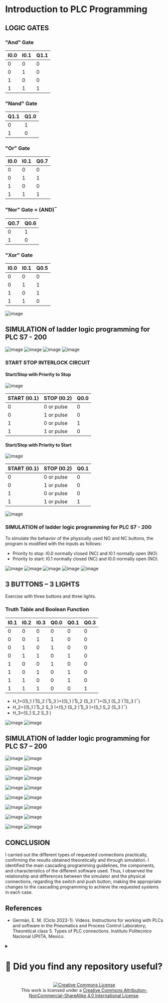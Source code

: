 # Introduction to PLC Programming

## LOGIC GATES

### "And" Gate

I0.0 | I0.1 | Q1.1
--- | ------ | ---
0 | 0 | 0
0 | 1 | 0
1 | 0 | 0
1 | 1 | 1

### "Nand" Gate

Q1.1 | Q1.0
--- | ------
0 | 1
1 | 0

### "Or" Gate

I0.0 | I0.1 | Q0.7
--- | ------ | ---
0 | 0 | 0
0 | 1 | 1
1 | 0 | 0
1 | 1 | 1

### "Nor" Gate = (AND) ̅


Q0.7 | Q0.6
--- | ------ 
0 | 1
1 | 0

### "Xor" Gate


I0.0 | I0.1 | Q0.5
--- | ------ | ---
0 | 0 | 0
0 | 1 | 1
1 | 0 | 1
1 | 1 | 0

![image](https://github.com/JoseEmmanuelVG/IndustrialAutomation/assets/89156254/f9361b81-fd56-46b4-acc7-b2d32fe77b7b)


## SIMULATION of ladder logic programming for PLC S7 - 200
![image](https://github.com/JoseEmmanuelVG/IndustrialAutomation/assets/89156254/42c415fe-0df4-492b-a2bd-54a29613f2d6)
![image](https://github.com/JoseEmmanuelVG/IndustrialAutomation/assets/89156254/96d6ca67-82e9-44cb-9bfa-6df710654ab2)
![image](https://github.com/JoseEmmanuelVG/IndustrialAutomation/assets/89156254/e0de3f31-d1de-4462-8e38-3e4f9fb20a2c)
![image](https://github.com/JoseEmmanuelVG/IndustrialAutomation/assets/89156254/9954d465-8c67-432b-9d0a-9c0be85bf1ae)

### START STOP INTERLOCK CIRCUIT

#### Start/Stop with Priority to Stop

![image](https://github.com/JoseEmmanuelVG/IndustrialAutomation/assets/89156254/3532ee39-6f31-46d7-83d2-ec98275c362b)

START (I0.1) | STOP (I0.2) | Q0.0
--- | ------ | ---
0 | 0 or pulse | 0
0 | 1 or pulse | 0
1 | 0 or pulse | 1
1 | 1 or pulse | 0


#### Start/Stop with Priority to Start

![image](https://github.com/JoseEmmanuelVG/IndustrialAutomation/assets/89156254/5fc63edf-5c20-475d-abad-32a1de774793)

START (I0.1) | STOP (I0.2) | Q0.1
--- | ------ | ---
0 | 0 or pulse | 0
0 | 1 or pulse | 0
1 | 0 or pulse | 0
1 | 1 or pulse | 1

![image](https://github.com/JoseEmmanuelVG/IndustrialAutomation/assets/89156254/da9be45b-d14a-4fb2-a3a3-e3860a3a9156)

### SIMULATION of ladder logic programming for PLC S7 - 200

To simulate the behavior of the physically used NO and NC buttons, the program is modified with the inputs as follows:

- Priority to stop: I0.0 normally closed (NC) and I0.1 normally open (NO).
- Priority to start: I0.1 normally closed (NC) and I0.0 normally open (NO).

![image](https://github.com/JoseEmmanuelVG/IndustrialAutomation/assets/89156254/a68184eb-76a6-4d62-a6d7-084ab6561749)
![image](https://github.com/JoseEmmanuelVG/IndustrialAutomation/assets/89156254/1d47d5fb-334a-4daf-a4c2-e31e036e959a)
![image](https://github.com/JoseEmmanuelVG/IndustrialAutomation/assets/89156254/9a64dd8c-45d3-482f-b2f5-b4ffd28f51b4)
![image](https://github.com/JoseEmmanuelVG/IndustrialAutomation/assets/89156254/e8502333-8659-4c0a-9212-e31dd7955a98)
![image](https://github.com/JoseEmmanuelVG/IndustrialAutomation/assets/89156254/d2b13110-c50f-46f9-a6fc-565dca8c1a6d)



## 3 BUTTONS – 3 LIGHTS

Exercise with three buttons and three lights.

### Truth Table and Boolean Function

I0.1 | I0.2 | I0.3 | Q0.0 | Q0.1 | Q0.3
--- | --- |--- | --- | --- | --- | 
0 | 0 | 0 | 0 | 0 | 0
0 | 0 | 1 | 1 | 0 | 0
0 | 1 | 0 | 1 | 0 | 0
0 | 1 | 1 | 0 | 1 | 0
1 | 0 | 0 | 1 | 0 | 0
1 | 0 | 1 | 0 | 1 | 0
1 | 1 | 0 | 0 | 1 | 0
1 | 1 | 1 | 0 | 0 | 1

- H_1=((S_1 ) ̅(S_2 ) ̅S_3 )+((S_1 ) ̅S_2 (S_3 ) ̅ )+(S_1 (S_2 ) ̅(S_3 ) ̅ )
- H_2=((S_1 ) ̅S_2 S_3 )+(S_1 (S_2 ) ̅S_3 )+(S_1 S_2 (S_3 ) ̅ )
- H_3=(S_1 S_2 S_3 )

![image](https://github.com/JoseEmmanuelVG/IndustrialAutomation/assets/89156254/72e259d9-9c0e-4f34-aa0d-fa2bceb79154)
![image](https://github.com/JoseEmmanuelVG/IndustrialAutomation/assets/89156254/8fc7712b-98f0-4a58-abeb-698a074b74dd)

## SIMULATION of ladder logic programming for PLC S7 – 200

![image](https://github.com/JoseEmmanuelVG/IndustrialAutomation/assets/89156254/d737fa05-5e16-4b0a-832c-ca439284dca9)
![image](https://github.com/JoseEmmanuelVG/IndustrialAutomation/assets/89156254/675f338a-4069-429c-a64c-6b83746c17a4)

![image](https://github.com/JoseEmmanuelVG/IndustrialAutomation/assets/89156254/8c878954-bd0c-4abd-a524-7aea963c68b6)
![image](https://github.com/JoseEmmanuelVG/IndustrialAutomation/assets/89156254/1826626c-b775-4be3-b284-3af1afa2149d)

![image](https://github.com/JoseEmmanuelVG/IndustrialAutomation/assets/89156254/cfc927b8-529e-4b00-bf07-0d35c3b703c4)
![image](https://github.com/JoseEmmanuelVG/IndustrialAutomation/assets/89156254/53013c4e-cdf0-4c75-a194-6b0560d21ab9)

![image](https://github.com/JoseEmmanuelVG/IndustrialAutomation/assets/89156254/d07193aa-5591-4eb1-9a34-9eabbee9fa5d)
![image](https://github.com/JoseEmmanuelVG/IndustrialAutomation/assets/89156254/19348756-9647-4206-a6b9-3f082d89b546)

![image](https://github.com/JoseEmmanuelVG/IndustrialAutomation/assets/89156254/6be1104a-e04c-4dde-9444-593a601f52b8)
![image](https://github.com/JoseEmmanuelVG/IndustrialAutomation/assets/89156254/54232ce9-33dd-4442-ac03-cded98f178de)

![image](https://github.com/JoseEmmanuelVG/IndustrialAutomation/assets/89156254/93169e51-7298-4cb1-bbd0-55febaa786dd)
![image](https://github.com/JoseEmmanuelVG/IndustrialAutomation/assets/89156254/40da169a-7fe2-4dbe-b8c0-5ce00aea3d9c)

![image](https://github.com/JoseEmmanuelVG/IndustrialAutomation/assets/89156254/75df5d01-5ba0-4004-8953-917130f94958)
![image](https://github.com/JoseEmmanuelVG/IndustrialAutomation/assets/89156254/0d5002f7-7f62-42fe-821b-175f96769297)

![image](https://github.com/JoseEmmanuelVG/IndustrialAutomation/assets/89156254/20cdd513-9ef9-44ef-a81c-2ee682c1da54)
![image](https://github.com/JoseEmmanuelVG/IndustrialAutomation/assets/89156254/c7c9fad1-5290-45db-a819-e0caddc44687)


## CONCLUSION

I carried out the different types of requested connections practically, confirming the results obtained theoretically and through simulation. I identified the main cascading programming guidelines, the components, and characteristics of the different software used. Thus, I observed the relationship and differences between the simulator and the physical connections, regarding the switch and push button; making the appropriate changes to the cascading programming to achieve the requested systems in each case.

## References

- Germán, E. M. (Ciclo 2023-1). Videos. Instructions for working with PLCs and software in the Pneumatics and Process Control Laboratory; Theoretical class 5. Types of PLC connections. Instituto Politecnico Nacional UPIITA, Mexico.

<details>
  <summary> <H1> 🌟 Did you find any repository useful? </H1></summary>
  If any project has been helpful to you, consider giving it a ⭐ star in the repository and follow my GitHub account to stay tuned for future updates! 🚀

  In addition, I am always open to suggestions, recommendations or collaborations. Feel free to [get in touch](https://www.linkedin.com/in/vazquez-galan-jose-emmanuel-664968221) if you have any questions or ideas for improving this project. I'm excited for your feedback and contributions.

  Thank you for your interest and support! 😊
</details>


<p align="center">
<a rel="license" href="http://creativecommons.org/licenses/by-nc-sa/4.0/"><img alt="Creative Commons License" style="border-width:0" src="https://i.creativecommons.org/l/by-nc-sa/4.0/88x31.png" /></a><br />This work is licensed under a <a rel="license" href="http://creativecommons.org/licenses/by-nc-sa/4.0/">Creative Commons Attribution-NonCommercial-ShareAlike 4.0 International License</a>.
</p>

